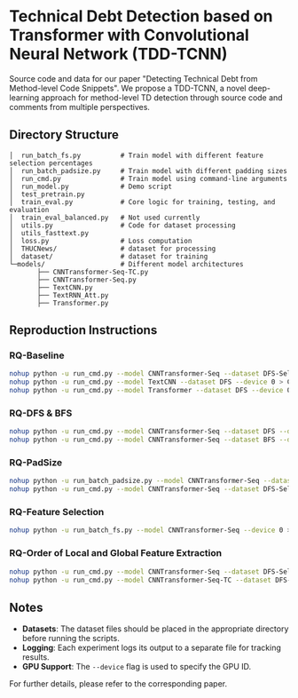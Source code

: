 # Technical Debt Detection based on Transformer with Convolutional Neural Network (TDD-TCNN)
Source code and data for our paper "Detecting Technical Debt from Method-level Code Snippets". We propose a TDD-TCNN, a novel deep-learning approach for method-level TD detection through source code and comments from multiple perspectives. 

## Directory Structure
```
│  run_batch_fs.py          # Train model with different feature selection percentages
│  run_batch_padsize.py     # Train model with different padding sizes
│  run_cmd.py               # Train model using command-line arguments
│  run_model.py             # Demo script
│  test_pretrain.py         
│  train_eval.py            # Core logic for training, testing, and evaluation
│  train_eval_balanced.py   # Not used currently
│  utils.py                 # Code for dataset processing
│  utils_fasttext.py        
│  loss.py                  # Loss computation
│  THUCNews/                # dataset for processing
│  dataset/                 # dataset for training
└─models/                   # Different model architectures
       ├── CNNTransformer-Seq-TC.py
       ├── CNNTransformer-Seq.py
       ├── TextCNN.py
       ├── TextRNN_Att.py
       ├── Transformer.py
```

## Reproduction Instructions

### RQ-Baseline
```bash
nohup python -u run_cmd.py --model CNNTransformer-Seq --dataset DFS-Selected60 --device 0 > TDD-TCNN.output 2>&1 &
nohup python -u run_cmd.py --model TextCNN --dataset DFS --device 0 > CNN.output 2>&1 &
nohup python -u run_cmd.py --model Transformer --dataset DFS --device 0 > Transformer.output 2>&1 &
```

### RQ-DFS & BFS
```bash
nohup python -u run_cmd.py --model CNNTransformer-Seq --dataset DFS --device 0 > TDD-TCNN-DFS.output 2>&1 &
nohup python -u run_cmd.py --model CNNTransformer-Seq --dataset BFS --device 0 > TDD-TCNN-BFS.output 2>&1 &
```

### RQ-PadSize
```bash
nohup python -u run_batch_padsize.py --model CNNTransformer-Seq --dataset DFS-Selected60 --device 0 > TDD-TCNN-PadSize.output 2>&1 &
nohup python -u run_cmd.py --model CNNTransformer-Seq --dataset DFS-Selected60 --use_max_padsize --device 0 > TDD-TCNN-MaxPad.output 2>&1 &
```

### RQ-Feature Selection
```bash
nohup python -u run_batch_fs.py --model CNNTransformer-Seq --device 0 > TDD-TCNN-FS.output 2>&1 &
```

### RQ-Order of Local and Global Feature Extraction
```bash
nohup python -u run_cmd.py --model CNNTransformer-Seq --dataset DFS-Selected60 --device 0 > TDD-TCNN-LG.output 2>&1 & 
nohup python -u run_cmd.py --model CNNTransformer-Seq-TC --dataset DFS-Selected60 --device 0 > TDD-TCNN-GL.output 2>&1 &
```

## Notes
- **Datasets**: The dataset files should be placed in the appropriate directory before running the scripts.
- **Logging**: Each experiment logs its output to a separate file for tracking results.
- **GPU Support**: The `--device` flag is used to specify the GPU ID.

For further details, please refer to the corresponding paper.


